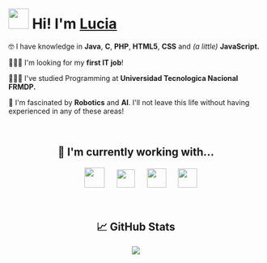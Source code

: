 # <img src="https://cdn130.picsart.com/300617594152211.png?to=crop&type=webp&r=310x310&q=50" width="40px" height="40px"> Hi! I'm <a href="https://www.linkedin.com/in/luciardrgz/">Lucia</a>

🤓 I have knowledge in <b>Java</b>, <b>C</b>, <b>PHP</b>, <b>HTML5</b>, <b>CSS</b> and <i>(a little)</i> <b>JavaScript.</b><br>

👩🏻‍💻 I'm looking for my <b>first IT job</b>!

👩🏻‍🎓 I've studied Programming at <b>Universidad Tecnologica Nacional FRMDP.</b><br>

🤖 I'm fascinated by <b>Robotics</b> and <b>AI</b>. I'll not leave this life without having experienced in any of these areas!

<br>

<div align="center">

 ## 🌱 I'm currently working with...
&nbsp;&nbsp;&nbsp;&nbsp;&nbsp;<img src="https://1000marcas.net/wp-content/uploads/2020/11/Java-logo.png" height="40px">
&nbsp;&nbsp;&nbsp;&nbsp;&nbsp;<img src="https://www.fontana.com.ar/wp-content/uploads/2018/10/spring-boot-logo.png" height="36px">
&nbsp;&nbsp;&nbsp;&nbsp;&nbsp;<img src="https://1000marcas.net/wp-content/uploads/2020/11/MySQL-logo.png" height="38px">
&nbsp;&nbsp;&nbsp;&nbsp;&nbsp;<img src="https://upload.wikimedia.org/wikipedia/commons/2/22/Hibernate_logo_a.png" height="38px">

</div>

<br>

<div align="center">
  
## 📈 GitHub Stats
  
<img src="https://github-readme-stats.vercel.app/api/top-langs/?username=luciardrgz&layout=compact&theme=github_dark">
</div>
